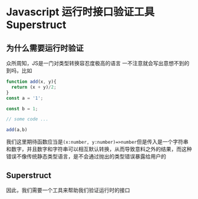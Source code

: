# Javascript 运行时接口验证工具 Superstruct

## 为什么需要运行时验证
众所周知，JS是一门对类型转换容忍度极高的语言
一不注意就会写出意想不到的到吗，比如
```js
function add(x, y){
  return (x + y)/2;
}
const a = '1';

const b = 1;

// some code ...

add(a,b)

```
我们这里期待函数应当是`(x:number, y:number)=>number`但是传入是一个字符串和数字，并且数字和字符串可以相互默认转换，从而导致意料之外的结果，而这种错误不像传统静态类型语言，是不会通过抛出的类型错误暴露给用户的

## Superstruct 

因此，我们需要一个工具来帮助我们验证运行时的接口
